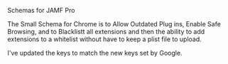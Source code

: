 Schemas for JAMF Pro

The Small Schema for Chrome is to Allow Outdated Plug ins, Enable Safe Browsing, and to Blacklistt all extensions and then the ability to add extensions to a whitelist without have to keep a plist file to upload.

I've updated the keys to match the new keys set by Google.
